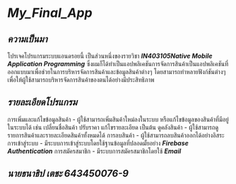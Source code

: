 # ***My_Final_App***
## ***ความเป็นมา***
โปรเจคโปรแกรมระบบแอนดรอยนี้ เป็นส่วนหนึ่งของรายวิชา ***IN403105Native Mobile Application Programming***
ซึ่งผมก็ได้ทำเป็นแอปพลิเคชันการจัดการสินค้าเป็นแอปพลิเคชันที่ออกแบบมาเพื่อช่วยในการบริหารจัดการสินค้าและข้อมูลสินค้าต่างๆ โดยสามารถทำหลายฟังก์ชันต่างๆ เพื่อให้ผู้ใช้สามารถบริหารจัดการสินค้าของตนได้อย่างมีประสิทธิภาพ
## ***รายละเอียดโปรแกรม***
การเพิ่มและแก้ไขข้อมูลสินค้า - ผู้ใช้สามารถเพิ่มสินค้าใหม่ลงในระบบ หรือแก้ไขข้อมูลของสินค้าที่มีอยู่ในระบบได้ เช่น เปลี่ยนชื่อสินค้า ปรับราคา แก้ไขรายละเอียด เป็นต้น
ดูคลังสินค้า - ผู้ใช้สามารถดูรายการสินค้าและรายละเอียดสินค้าทั้งหมดได้ 
การลบสินค้า - ผู้ใช้สามารถลบสินค้าออกได้อย่างอิสระ
การเข้าสู่ระบบ - มีระบบการเข้าสู่ระบบโดยใช้ฐานข้อมูลที่ปลอดมั้ยอย่าง ***Firebase Authentication*** 
การสมัครสมาชิก - มีระบบการสมัครสมาชิกโดยใช้ ***Email***
## ***นายธนาธิป เตชะ 643450076-9***
